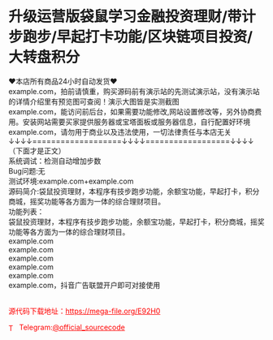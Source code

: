 # 升级运营版袋鼠学习金融投资理财/带计步跑步/早起打卡功能/区块链项目投资/大转盘积分

♥本店所有商品24小时自动发货♥<br>example.com，拍前请慎重，购买源码前有演示站的先测试演示站，没有演示站的详情介绍里有预览图可查阅！演示大图皆是实测截图<br>example.com，能访问前后台，如果需要功能修改,网站设置修改等，另外协商费用。安装网站需要买家提供服务器或宝塔面板或服务器信息，自行配置好环境<br>example.com，请勿用于商业以及违法使用，一切法律责任与本店无关<br>↓↓↓↓===================↓↓↓↓==================↓↓↓↓<br>（下面才是正文）<br>系统调试：检测自动增加步数<br>Bug问题:无<br>测试环境:example.com+example.com<br>源码简介:袋鼠投资理财，本程序有技步跑步功能，余额宝功能，早起打卡，积分商城，摇奖功能等各方面为一体的综合理财项目。<br>功能列表：<br>袋鼠投资理财，本程序有技步跑步功能，余额宝功能，早起打卡，积分商城，摇奖功能等各方面为一体的综合理财项目。<br>example.com<br>example.com<br>example.com<br>example.com<br>example.com<br>example.com，抖音广告联盟开户即可对接使用<br><br>


<p style="color: red;">源代码下载地址：<a href="https://mega-file.org/E92H0" style="color: red;">https://mega-file.org/E92H0</a></p><p style="color: red;"><img src="https://cdn-icons-png.flaticon.com/512/2111/2111646.png" alt="Telegram Icon" style="width: 16px; vertical-align: middle; margin-right: 5px;">Telegram:<a href="https://t.me/official_sourcecode" style="color: red;">@official_sourcecode</a></p>